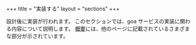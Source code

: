 +++
title = "実装する"
layout = "sections"
+++

設計後に実装が行われます。
このセクションでは、goa サービスの実装に関わる内容について説明します。
<a href="overview">概要</a>には、他のページに記載されているさまざまな部分が示されています。
